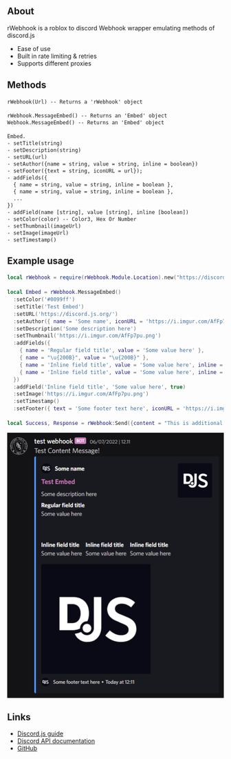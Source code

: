 ## About
rWebhook is a roblox to discord Webhook wrapper emulating methods of discord.js
- Ease of use
- Built in rate limiting & retries
- Supports different proxies

## Methods
```
rWebhook(Url) -- Returns a 'rWebhook' object
		
rWebhook.MessageEmbed() -- Returns an 'Embed' object
Webhook.MessageEmbed() -- Returns an 'Embed' object

Embed.
- setTitle(string)
- setDescription(string)
- setURL(url)
- setAuthor({name = string, value = string, inline = boolean})
- setFooter({text = string, iconURL = url});
- addFields({
  { name = string, value = string, inline = boolean },
  { name = string, value = string, inline = boolean },
  ...
})
- addField(name [string], value [string], inline [boolean])
- setColor(color) -- Color3, Hex Or Number
- setThumbnail(imageUrl)
- setImage(imageUrl)
- setTimestamp()
```

## Example usage
```lua
local rWebhook = require(rWebhook.Module.Location).new("https://discord.com/api/webhooks/xxxxxxxxxxxx/xxxxxxxxxxxx")
		
local Embed = rWebhook.MessageEmbed()
  :setColor('#0099ff')
  :setTitle('Test Embed')
  :setURL('https://discord.js.org/')
  :setAuthor({ name = 'Some name', iconURL = 'https://i.imgur.com/AfFp7pu.png', url = 'https://discord.js.org' })
  :setDescription('Some description here')
  :setThumbnail('https://i.imgur.com/AfFp7pu.png')
  :addFields({
    { name = 'Regular field title', value = 'Some value here' },
    { name = "\u{200B}", value = "\u{200B}" },
    { name = 'Inline field title', value = 'Some value here', inline = true },
    { name = 'Inline field title', value = 'Some value here', inline = true },
  })
  :addField('Inline field title', 'Some value here', true)
  :setImage('https://i.imgur.com/AfFp7pu.png')
  :setTimestamp()
  :setFooter({ text = 'Some footer text here', iconURL = 'https://i.imgur.com/AfFp7pu.png' });

local Success, Response = rWebhook:Send({content = "This is additional text!", embeds = {Embed}})
```
<p>
  <a href=""><img src="images/ExampleEmbed.png" alt="Example Embed"></a>
</p>

## Links
- [Discord.js guide](https://discordjs.guide/popular-topics/embeds.html#embed-preview)
- [Discord API documentation](https://discord.com/developers/docs/resources/channel#embed-object-embed-limits)
- [GitHub](https://github.com/OssieNomae/rWebhook)
